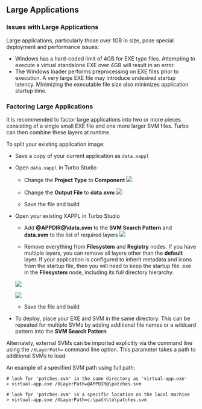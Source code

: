 ## Large Applications

### Issues with Large Applications

Large applications, particularly those over 1GB in size, pose special deployment and performance issues:

* Windows has a hard-coded limit of 4GB for EXE type files. Attempting to execute a virtual standalone EXE over 4GB will result in an error.
* The Windows loader performs preprocessing on EXE files prior to execution. A very large EXE file may introduce undesired startup latency. Minimizing the executable file size also minimizes application startup time.

### Factoring Large Applications

It is recommended to factor large applications into two or more pieces consisting of a single small EXE file and one more larger SVM files. Turbo can then combine these layers at runtime.

To split your existing application image:

* Save a copy of your current application as `data.xappl`
* Open `data.xappl` in Turbo Studio
    * Change the **Project Type** to **Component**
    ![](/docs/studio/working_with_turbo_studio/4gbexe2.png)
    
    * Change the **Output File** to **data.svm**
    ![](/docs/studio/working_with_turbo_studio/4gbexe3.png)
    
    * Save the file and build
* Open your existing XAPPL in Turbo Studio
    * Add **@APPDIR@\data.svm** to the **SVM Search Pattern** and **data.svm** to the list of required layers
    ![](/docs/studio/working_with_turbo_studio/4gbexe4.png)
    
    * Remove everything from **Filesystem** and **Registry** nodes. If you have multiple layers, you can remove all layers other than the **default** layer. If your application is configured to inherit metadata and icons from the startup file, then you will need to keep the startup file .exe in the **Filesystem** node, including its full directory hierarchy.
    
    ![](/docs/studio/working_with_turbo_studio/4gbexe5.png)
    
    ![](/docs/studio/working_with_turbo_studio/4gbexe6.png)
    
    * Save the file and build

* To deploy, place your EXE and SVM in the same directory. This can be repeated for multiple SVMs by adding additional file names or a wildcard pattern into the **SVM Search Pattern**

Alternately, external SVMs can be imported explicitly via the command line using the `/XLayerPath=` command line option. This parameter takes a path to additional SVMs to load. 

An example of a specified SVM path using full path:
```
# look for 'patches.svm' in the same directory as 'virtual-app.exe'
> virtual-app.exe /XLayerPath=@APPDIR@\patches.svm

# look for 'patches.svm' in a specific location on the local machine
> virtual-app.exe /XLayerPath=c:\path\to\patches.svm
```


